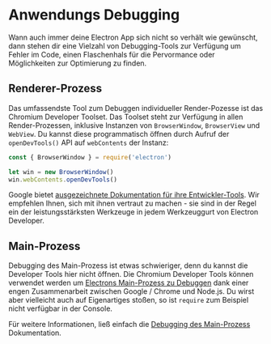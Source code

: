 # Anwendungs Debugging

Wann auch immer deine Electron App sich nicht so verhält wie gewünscht, dann stehen dir eine Vielzahl von Debugging-Tools zur Verfügung um Fehler im Code, einen Flaschenhals für die Pervormance oder Möglichkeiten zur Optimierung zu finden.

## Renderer-Prozess

Das umfassendste Tool zum Debuggen individueller Render-Pozesse ist das Chromium Developer Toolset. Das Toolset steht zur Verfügung in allen Render-Prozessen, inklusive Instanzen von `BrowserWindow`, `BrowserView` und `WebView`. Du kannst diese programmatisch öffnen durch Aufruf der `openDevTools()` API auf `webContents` der Instanz:

```javascript
const { BrowserWindow } = require('electron')

let win = new BrowserWindow()
win.webContents.openDevTools()
```

Google bietet [ausgezeichnete Dokumentation für ihre Entwickler-Tools][devtools]. Wir empfehlen Ihnen, sich mit ihnen vertraut zu machen - sie sind in der Regel ein der leistungsstärksten Werkzeuge in jedem Werkzeuggurt von Electron Developer.

## Main-Prozess

Debugging des Main-Prozess ist etwas schwieriger, denn du kannst die Developer Tools hier nicht öffnen. Die Chromium Developer Tools können verwendet werden um [Electrons Main-Prozess zu Debuggen][node-inspect] dank einer engen Zusammenarbeit zwischen Google / Chrome und Node.js. Du wirst aber vielleicht auch auf Eigenartiges stoßen, so ist `require` zum Beispiel nicht verfügbar in der Console.

Für weitere Informationen, ließ einfach die [Debugging des Main-Prozess][main-debug] Dokumentation.

[node-inspect]: https://nodejs.org/en/docs/inspector/
[devtools]: https://developer.chrome.com/devtools
[main-debug]: ./debugging-main-process.md
